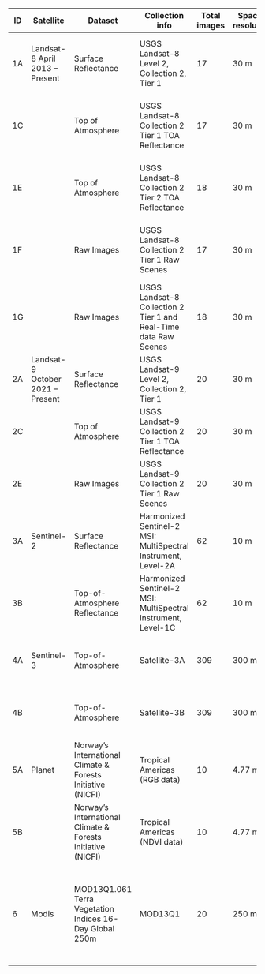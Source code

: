 | ID  | Satellite                                 | Dataset                                                      | Collection info                                                    | Total images | Spacial resolution | Sensors                                                                                 | Revisit frequency |
|-----|-------------------------------------------|--------------------------------------------------------------|--------------------------------------------------------------------|--------------|---------------------|-----------------------------------------------------------------------------------------|-------------------|
| 1A  | Landsat-8 April 2013 – Present            | Surface Reflectance                                          | USGS Landsat-8 Level 2, Collection 2, Tier 1                         | 17           | 30 m                | Operational Land Imager (OLI) and the Thermal Infrared Sensor (TIRS)                   | 16-day            |
| 1C  |                                           | Top of Atmosphere                                             | USGS Landsat-8 Collection 2 Tier 1 TOA Reflectance                  | 17           | 30 m                | Operational Land Imager (OLI) and the Thermal Infrared Sensor (TIRS)                   | 16-day            |
| 1E  |                                           | Top of Atmosphere                                             | USGS Landsat-8 Collection 2 Tier 2 TOA Reflectance                  | 18           | 30 m                | Operational Land Imager (OLI) and the Thermal Infrared Sensor (TIRS)                   | 16-day            |
| 1F  |                                           | Raw Images                                                   | USGS Landsat-8 Collection 2 Tier 1 Raw Scenes                       | 17           | 30 m                | Operational Land Imager (OLI) and the Thermal Infrared Sensor (TIRS)                   | 16-day            |
| 1G  |                                           | Raw Images                                                   | USGS Landsat-8 Collection 2 Tier 1 and Real-Time data Raw Scenes    | 18           | 30 m                | Operational Land Imager (OLI) and the Thermal Infrared Sensor (TIRS)                   | 16-day            |
| 2A  | Landsat-9 October 2021 – Present          | Surface Reflectance                                          | USGS Landsat-9 Level 2, Collection 2, Tier 1                         | 20           | 30 m                | OLI-2/TIRS-2                                                                             | 16-day            |
| 2C  |                                           | Top of Atmosphere                                             | USGS Landsat-9 Collection 2 Tier 1 TOA Reflectance                  | 20           | 30 m                | OLI-2/TIRS-2                                                                             | 16-day            |
| 2E  |                                           | Raw Images                                                   | USGS Landsat-9 Collection 2 Tier 1 Raw Scenes                       | 20           | 30 m                | OLI-2/TIRS-2                                                                             | 16-day            |
| 3A  | Sentinel-2                                | Surface Reflectance                                          | Harmonized Sentinel-2 MSI: MultiSpectral Instrument, Level-2A       | 62           | 10 m                | Multi-Spectral Instrument (MSI) of 13 spectral bands                                      | 5-day             |
| 3B  |                                           | Top-of-Atmosphere Reflectance                                 | Harmonized Sentinel-2 MSI: MultiSpectral Instrument, Level-1C       | 62           | 10 m                | Multi-Spectral Instrument (MSI) of 13 spectral bands                                      | 5-day             |
| 4A  | Sentinel-3                                | Top-of-Atmosphere                                             | Satellite-3A                                                       | 309          | 300 m               | Ocean and Land Color Instrument (OLCI) with 21 spectral bands                           | 2-day             |
| 4B  |                                           | Top-of-Atmosphere                                             | Satellite-3B                                                       | 309          | 300 m               | Ocean and Land Color Instrument (OLCI) with 21 spectral bands                           | 2-day             |
| 5A  | Planet                                    | Norway’s International Climate & Forests Initiative (NICFI)   | Tropical Americas (RGB data)                                        | 10           | 4.77 m              | Optical data (Red, Green, Blue and Near Infrared) are available in the free dataset     | 30-day            |
| 5B  |                                           | Norway’s International Climate & Forests Initiative (NICFI)   | Tropical Americas (NDVI data)                                       | 10           | 4.77 m              | Optical data (Red, Green, Blue and Near Infrared) are available in the free dataset     | 30-day            |
| 6   | Modis                                     | MOD13Q1.061 Terra Vegetation Indices 16-Day Global 250m       | MOD13Q1                                                           | 20           | 250 m               | National Oceanic and Atmospheric Administration-Advanced Very High Resolution Radiometer (NOAA-AVHRR) derived NDVI | 16-day            |
